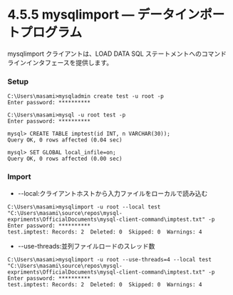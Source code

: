 # 4.5.5 mysqlimport — データインポートプログラム
mysqlimport クライアントは、LOAD DATA SQL ステートメントへのコマンドラインインタフェースを提供します。

### Setup
```
C:\Users\masami>mysqladmin create test -u root -p
Enter password: **********

C:\Users\masami>mysql -u root test -p
Enter password: **********

mysql> CREATE TABLE imptest(id INT, n VARCHAR(30));
Query OK, 0 rows affected (0.04 sec)

mysql> SET GLOBAL local_infile=on;
Query OK, 0 rows affected (0.00 sec)
```
### Import
* --local:クライアントホストから入力ファイルをローカルで読み込む
```
C:\Users\masami>mysqlimport -u root --local test "C:\Users\masami\source\repos\mysql-expriments\OfficialDocuments\mysql-client-command\imptest.txt" -p
Enter password: **********
test.imptest: Records: 2  Deleted: 0  Skipped: 0  Warnings: 4
```
* --use-threads:並列ファイルロードのスレッド数
```
C:\Users\masami>mysqlimport -u root --use-threads=4 --local test "C:\Users\masami\source\repos\mysql-expriments\OfficialDocuments\mysql-client-command\imptest.txt" -p
Enter password: **********
test.imptest: Records: 2  Deleted: 0  Skipped: 0  Warnings: 4
```